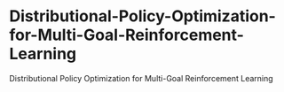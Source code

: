# Distributional-Policy-Optimization-for-Multi-Goal-Reinforcement-Learning
Distributional Policy Optimization for Multi-Goal Reinforcement Learning
